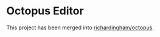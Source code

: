 # Octopus Editor

This project has been merged into [richardingham/octopus](https://github.com/richardingham/octopus).
